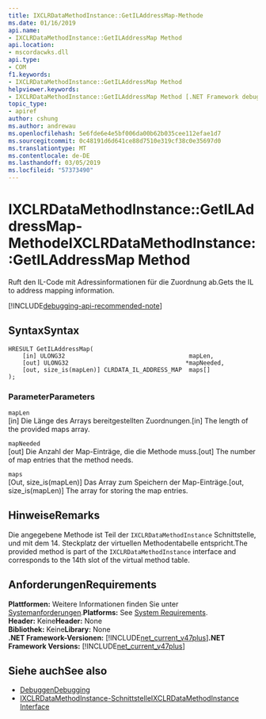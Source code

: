 ```yaml
---
title: IXCLRDataMethodInstance::GetILAddressMap-Methode
ms.date: 01/16/2019
api.name:
- IXCLRDataMethodInstance::GetILAddressMap Method
api.location:
- mscordacwks.dll
api.type:
- COM
f1.keywords:
- IXCLRDataMethodInstance::GetILAddressMap Method
helpviewer.keywords:
- IXCLRDataMethodInstance::GetILAddressMap Method [.NET Framework debugging]
topic_type:
- apiref
author: cshung
ms.author: andrewau
ms.openlocfilehash: 5e6fde6e4e5bf006da00b62b035cee112efae1d7
ms.sourcegitcommit: 0c48191d6d641ce88d7510e319cf38c0e35697d0
ms.translationtype: MT
ms.contentlocale: de-DE
ms.lasthandoff: 03/05/2019
ms.locfileid: "57373490"
---
```

# <a name="ixclrdatamethodinstancegetiladdressmap-method"></a><span data-ttu-id="d9e0c-102">IXCLRDataMethodInstance::GetILAddressMap-Methode</span><span class="sxs-lookup"><span data-stu-id="d9e0c-102">IXCLRDataMethodInstance::GetILAddressMap Method</span></span>

<span data-ttu-id="d9e0c-103">Ruft den IL-Code mit Adressinformationen für die Zuordnung ab.</span><span class="sxs-lookup"><span data-stu-id="d9e0c-103">Gets the IL to address mapping information.</span></span>

[!INCLUDE[debugging-api-recommended-note](../../../../includes/debugging-api-recommended-note.md)]

## <a name="syntax"></a><span data-ttu-id="d9e0c-104">Syntax</span><span class="sxs-lookup"><span data-stu-id="d9e0c-104">Syntax</span></span>

```
HRESULT GetILAddressMap(
    [in] ULONG32                                   mapLen,
    [out] ULONG32                                 *mapNeeded,
    [out, size_is(mapLen)] CLRDATA_IL_ADDRESS_MAP  maps[]
);
```

### <a name="parameters"></a><span data-ttu-id="d9e0c-105">Parameter</span><span class="sxs-lookup"><span data-stu-id="d9e0c-105">Parameters</span></span>

`mapLen`\
<span data-ttu-id="d9e0c-106">[in] Die Länge des Arrays bereitgestellten Zuordnungen.</span><span class="sxs-lookup"><span data-stu-id="d9e0c-106">[in] The length of the provided maps array.</span></span>

`mapNeeded`\
<span data-ttu-id="d9e0c-107">[out] Die Anzahl der Map-Einträge, die die Methode muss.</span><span class="sxs-lookup"><span data-stu-id="d9e0c-107">[out] The number of map entries that the method needs.</span></span>

`maps`\
<span data-ttu-id="d9e0c-108">[Out, size_is(mapLen)] Das Array zum Speichern der Map-Einträge.</span><span class="sxs-lookup"><span data-stu-id="d9e0c-108">[out, size_is(mapLen)] The array for storing the map entries.</span></span>

## <a name="remarks"></a><span data-ttu-id="d9e0c-109">Hinweise</span><span class="sxs-lookup"><span data-stu-id="d9e0c-109">Remarks</span></span>

<span data-ttu-id="d9e0c-110">Die angegebene Methode ist Teil der `IXCLRDataMethodInstance` Schnittstelle, und mit dem 14. Steckplatz der virtuellen Methodentabelle entspricht.</span><span class="sxs-lookup"><span data-stu-id="d9e0c-110">The provided method is part of the `IXCLRDataMethodInstance` interface and corresponds to the 14th slot of the virtual method table.</span></span>

## <a name="requirements"></a><span data-ttu-id="d9e0c-111">Anforderungen</span><span class="sxs-lookup"><span data-stu-id="d9e0c-111">Requirements</span></span>

<span data-ttu-id="d9e0c-112">**Plattformen:** Weitere Informationen finden Sie unter [Systemanforderungen](../../../../docs/framework/get-started/system-requirements.md).</span><span class="sxs-lookup"><span data-stu-id="d9e0c-112">**Platforms:** See [System Requirements](../../../../docs/framework/get-started/system-requirements.md).</span></span>  
<span data-ttu-id="d9e0c-113">**Header:** Keine</span><span class="sxs-lookup"><span data-stu-id="d9e0c-113">**Header:** None</span></span>  
<span data-ttu-id="d9e0c-114">**Bibliothek:** Keine</span><span class="sxs-lookup"><span data-stu-id="d9e0c-114">**Library:** None</span></span>  
<span data-ttu-id="d9e0c-115">**.NET Framework-Versionen:** [!INCLUDE[net_current_v47plus](../../../../includes/net-current-v47plus.md)]</span><span class="sxs-lookup"><span data-stu-id="d9e0c-115">**.NET Framework Versions:** [!INCLUDE[net_current_v47plus](../../../../includes/net-current-v47plus.md)]</span></span>  

## <a name="see-also"></a><span data-ttu-id="d9e0c-116">Siehe auch</span><span class="sxs-lookup"><span data-stu-id="d9e0c-116">See also</span></span>

- [<span data-ttu-id="d9e0c-117">Debuggen</span><span class="sxs-lookup"><span data-stu-id="d9e0c-117">Debugging</span></span>](index.md)
- [<span data-ttu-id="d9e0c-118">IXCLRDataMethodInstance-Schnittstelle</span><span class="sxs-lookup"><span data-stu-id="d9e0c-118">IXCLRDataMethodInstance Interface</span></span>](ixclrdatamethodinstance-interface.md)
